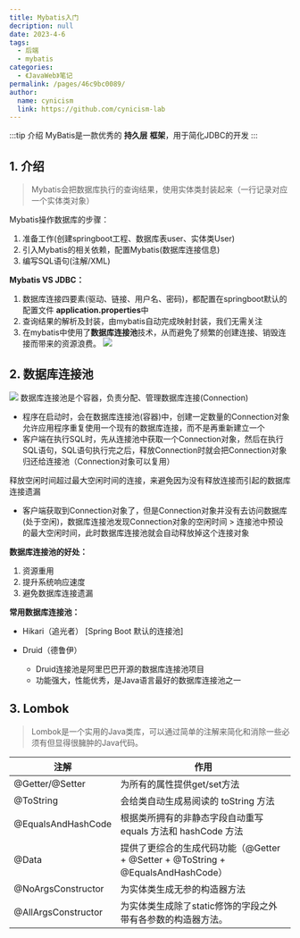```yaml
---
title: Mybatis入门
decription: null
date: 2023-4-6
tags: 
  - 后端
  - mybatis
categories: 
  - 《JavaWeb》笔记
permalink: /pages/46c9bc0089/
author: 
  name: cynicism
  link: https://github.com/cynicism-lab
---
```

:::tip 介绍
MyBatis是一款优秀的 **持久层** **框架**，用于简化JDBC的开发
:::
## 1. 介绍
>Mybatis会把数据库执行的查询结果，使用实体类封装起来（一行记录对应一个实体类对象）

Mybatis操作数据库的步骤：
1. 准备工作(创建springboot工程、数据库表user、实体类User)
2. 引入Mybatis的相关依赖，配置Mybatis(数据库连接信息)
3. 编写SQL语句(注解/XML)

**Mybatis VS JDBC：**
1. 数据库连接四要素(驱动、链接、用户名、密码)，都配置在springboot默认的配置文件 **application.properties**中
2. 查询结果的解析及封装，由mybatis自动完成映射封装，我们无需关注
3. 在mybatis中使用了**数据库连接池**技术，从而避免了频繁的创建连接、销毁连接而带来的资源浪费。
![](https://cdn.jsdelivr.net/gh/Cynicism-lab/MyResource@gh-pages/image/mybatis.webp)

## 2. 数据库连接池
![](https://cdn.jsdelivr.net/gh/Cynicism-lab/MyResource@gh-pages/image/连接池.webp)
数据库连接池是个容器，负责分配、管理数据库连接(Connection)

- 程序在启动时，会在数据库连接池(容器)中，创建一定数量的Connection对象
允许应用程序重复使用一个现有的数据库连接，而不是再重新建立一个
- 客户端在执行SQL时，先从连接池中获取一个Connection对象，然后在执行SQL语句，SQL语句执行完之后，释放Connection时就会把Connection对象归还给连接池（Connection对象可以复用）

释放空闲时间超过最大空闲时间的连接，来避免因为没有释放连接而引起的数据库连接遗漏
- 客户端获取到Connection对象了，但是Connection对象并没有去访问数据库(处于空闲)，数据库连接池发现Connection对象的空闲时间 > 连接池中预设的最大空闲时间，此时数据库连接池就会自动释放掉这个连接对象

**数据库连接池的好处：**
1. 资源重用
2. 提升系统响应速度
3. 避免数据库连接遗漏
   
**常用数据库连接池：**
- Hikari（追光者） [Spring Boot 默认的连接池] 

- Druid（德鲁伊）
  * Druid连接池是阿里巴巴开源的数据库连接池项目 
  * 功能强大，性能优秀，是Java语言最好的数据库连接池之一

## 3. Lombok
>Lombok是一个实用的Java类库，可以通过简单的注解来简化和消除一些必须有但显得很臃肿的Java代码。

| **注解**            | **作用**                                                     |
| ------------------- | ------------------------------------------------------------ |
| @Getter/@Setter     | 为所有的属性提供get/set方法                                  |
| @ToString           | 会给类自动生成易阅读的  toString 方法                        |
| @EqualsAndHashCode  | 根据类所拥有的非静态字段自动重写 equals 方法和  hashCode 方法 |
| @Data               | 提供了更综合的生成代码功能（@Getter  + @Setter + @ToString + @EqualsAndHashCode） |
| @NoArgsConstructor  | 为实体类生成无参的构造器方法                                 |
| @AllArgsConstructor | 为实体类生成除了static修饰的字段之外带有各参数的构造器方法。 |

